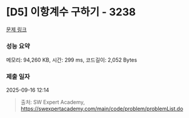 # [D5] 이항계수 구하기 - 3238 

[문제 링크](https://swexpertacademy.com/main/code/problem/problemDetail.do?contestProbId=AWAe8zYKfUsDFAUw) 

### 성능 요약

메모리: 94,260 KB, 시간: 299 ms, 코드길이: 2,052 Bytes

### 제출 일자

2025-09-16 12:14



> 출처: SW Expert Academy, https://swexpertacademy.com/main/code/problem/problemList.do